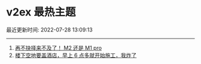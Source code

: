 # v2ex 最热主题

最近更新时间: 2022-07-28 13:09:13

--- 
1. [再不抉择来不及了！ M2 还是 M1 pro](https://www.v2ex.com/t/869141) 
2. [楼下空地要盖酒店，早上 6 点多就开始施工，我炸了](https://www.v2ex.com/t/869134) 
